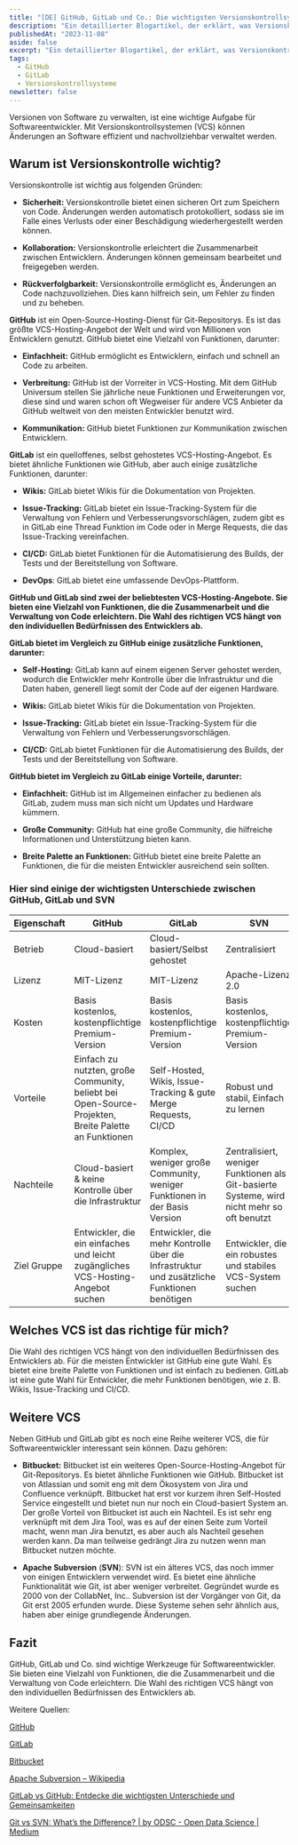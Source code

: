 ```yaml
---
title: "[DE] GitHub, GitLab und Co.: Die wichtigsten Versionskontrollsysteme für Softwareentwickler"
description: "Ein detaillierter Blogartikel, der erklärt, was Versionskontrollsysteme ist, warum es bei Entwicklern so beliebt ist und wie es funktioniert."
publishedAt: "2023-11-08"
aside: false
excerpt: "Ein detaillierter Blogartikel, der erklärt, was Versionskontrollsysteme sind, warum es bei Entwicklern so beliebt ist und wie es funktioniert."
tags:
  - GitHub
  - GitLab
  - Versionskontrollsysteme
newsletter: false
---
```


Versionen von Software zu verwalten, ist eine wichtige Aufgabe für Softwareentwickler. Mit Versionskontrollsystemen (VCS) können Änderungen an Software effizient und nachvollziehbar verwaltet werden.

## Warum ist Versionskontrolle wichtig?

Versionskontrolle ist wichtig aus folgenden Gründen:

- **Sicherheit:** Versionskontrolle bietet einen sicheren Ort zum Speichern von Code. Änderungen werden automatisch protokolliert, sodass sie im Falle eines Verlusts oder einer Beschädigung wiederhergestellt werden können.

- **Kollaboration:** Versionskontrolle erleichtert die Zusammenarbeit zwischen Entwicklern. Änderungen können gemeinsam bearbeitet und freigegeben werden.

- **Rückverfolgbarkeit:** Versionskontrolle ermöglicht es, Änderungen an Code nachzuvollziehen. Dies kann hilfreich sein, um Fehler zu finden und zu beheben.

**GitHub** ist ein Open-Source-Hosting-Dienst für Git-Repositorys. Es ist das größte VCS-Hosting-Angebot der Welt und wird von Millionen von Entwicklern genutzt. GitHub bietet eine Vielzahl von Funktionen, darunter:

- **Einfachheit:** GitHub ermöglicht es Entwicklern, einfach und schnell an Code zu arbeiten.

- **Verbreitung:** GitHub ist der Vorreiter in VCS-Hosting. Mit dem GitHub Universum stellen Sie jährliche neue Funktionen und Erweiterungen vor, diese sind und waren schon oft Wegweiser für andere VCS Anbieter da GitHub weltweit von den meisten Entwickler benutzt wird.

- **Kommunikation:** GitHub bietet Funktionen zur Kommunikation zwischen Entwicklern.

**GitLab** ist ein quelloffenes, selbst gehostetes VCS-Hosting-Angebot. Es bietet ähnliche Funktionen wie GitHub, aber auch einige zusätzliche Funktionen, darunter:

- **Wikis:** GitLab bietet Wikis für die Dokumentation von Projekten.

- **Issue-Tracking:** GitLab bietet ein Issue-Tracking-System für die Verwaltung von Fehlern und Verbesserungsvorschlägen, zudem gibt es in GitLab eine Thread Funktion im Code oder in Merge Requests, die das Issue-Tracking vereinfachen.

- **CI/CD:** GitLab bietet Funktionen für die Automatisierung des Builds, der Tests und der Bereitstellung von Software.

- **DevOps**: GitLab bietet eine umfassende DevOps-Plattform.

**GitHub und GitLab sind zwei der beliebtesten VCS-Hosting-Angebote. Sie bieten eine Vielzahl von Funktionen, die die Zusammenarbeit und die Verwaltung von Code erleichtern. Die Wahl des richtigen VCS hängt von den individuellen Bedürfnissen des Entwicklers ab.**

**GitLab bietet im Vergleich zu GitHub einige zusätzliche Funktionen, darunter:**

- **Self-Hosting:** GitLab kann auf einem eigenen Server gehostet werden, wodurch die Entwickler mehr Kontrolle über die Infrastruktur und die Daten haben, generell liegt somit der Code auf der eigenen Hardware.

- **Wikis:** GitLab bietet Wikis für die Dokumentation von Projekten.

- **Issue-Tracking:** GitLab bietet ein Issue-Tracking-System für die Verwaltung von Fehlern und Verbesserungsvorschlägen.

- **CI/CD:** GitLab bietet Funktionen für die Automatisierung des Builds, der Tests und der Bereitstellung von Software.

**GitHub bietet im Vergleich zu GitLab einige Vorteile, darunter:**

- **Einfachheit:** GitHub ist im Allgemeinen einfacher zu bedienen als GitLab, zudem muss man sich nicht um Updates und Hardware kümmern.

- **Große Community:** GitHub hat eine große Community, die hilfreiche Informationen und Unterstützung bieten kann.

- **Breite Palette an Funktionen:** GitHub bietet eine breite Palette an Funktionen, die für die meisten Entwickler ausreichend sein sollten.

### Hier sind einige der wichtigsten Unterschiede zwischen GitHub, GitLab und SVN

| Eigenschaft | GitHub | GitLab| SVN |
| ----------- | ----------- | ----------- | ----------- |
| Betrieb | Cloud-basiert | Cloud-basiert/Selbst gehostet | Zentralisiert |
| Lizenz | MIT-Lizenz| MIT-Lizenz | Apache-Lizenz 2.0 |
| Kosten | Basis kostenlos, kostenpflichtige Premium-Version | Basis kostenlos, kostenpflichtige Premium-Version | Basis kostenlos, kostenpflichtige Premium-Version |
| Vorteile | Einfach zu nutzten, große Community, beliebt bei Open-Source-Projekten, Breite Palette an Funktionen | Self-Hosted, Wikis, Issue-Tracking & gute Merge Requests, CI/CD | Robust und stabil, Einfach zu lernen |
| Nachteile | Cloud-basiert & keine Kontrolle über die Infrastruktur| Komplex, weniger große Community, weniger Funktionen in der Basis Version| Zentralisiert, weniger Funktionen als Git-basierte Systeme, wird nicht mehr so oft benutzt |
| Ziel Gruppe | Entwickler, die ein einfaches und leicht zugängliches VCS-Hosting-Angebot suchen | Entwickler, die mehr Kontrolle über die Infrastruktur und zusätzliche Funktionen benötigen | Entwickler, die ein robustes und stabiles VCS-System suchen |

## Welches VCS ist das richtige für mich?

Die Wahl des richtigen VCS hängt von den individuellen Bedürfnissen des Entwicklers ab. Für die meisten Entwickler ist GitHub eine gute Wahl. Es bietet eine breite Palette von Funktionen und ist einfach zu bedienen. GitLab ist eine gute Wahl für Entwickler, die mehr Funktionen benötigen, wie z. B. Wikis, Issue-Tracking und CI/CD.

## Weitere VCS

Neben GitHub und GitLab gibt es noch eine Reihe weiterer VCS, die für Softwareentwickler interessant sein können. Dazu gehören:

- **Bitbucket:** Bitbucket ist ein weiteres Open-Source-Hosting-Angebot für Git-Repositorys. Es bietet ähnliche Funktionen wie GitHub. Bitbucket ist von Atlassian und somit eng mit dem Ökosystem von Jira und Confluence verknüpft. Bitbucket hat erst vor kurzem ihren Self-Hosted Service eingestellt und bietet nun nur noch ein Cloud-basiert System an. Der große Vorteil von Bitbucket ist auch ein Nachteil. Es ist sehr eng verknüpft mit dem Jira Tool, was es auf der einen Seite zum Vorteil macht, wenn man Jira benutzt, es aber auch als Nachteil gesehen werden kann. Da man teilweise gedrängt Jira zu nutzen wenn man Bitbucket nutzen möchte.

- **Apache Subversion** (**SVN**): SVN ist ein älteres VCS, das noch immer von einigen Entwicklern verwendet wird. Es bietet eine ähnliche Funktionalität wie Git, ist aber weniger verbreitet. Gegründet wurde es 2000 von der CollabNet, Inc.. Subversion ist der Vorgänger von Git, da Git erst 2005 erfunden wurde. Diese Systeme sehen sehr ähnlich aus, haben aber einige grundlegende Änderungen.

## Fazit

GitHub, GitLab und Co. sind wichtige Werkzeuge für Softwareentwickler. Sie bieten eine Vielzahl von Funktionen, die die Zusammenarbeit und die Verwaltung von Code erleichtern. Die Wahl des richtigen VCS hängt von den individuellen Bedürfnissen des Entwicklers ab.

Weitere Quellen:

[GitHub](https://github.com/)

[GitLab](https://about.gitlab.com/)

[Bitbucket](https://bitbucket.org/)

[Apache Subversion – Wikipedia](https://de.wikipedia.org/wiki/Apache_Subversion)

[GitLab vs GitHub: Entdecke die wichtigsten Unterschiede und Gemeinsamkeiten](https://kinsta.com/de/blog/gitlab-vs-github/)

[Git vs SVN: What’s the Difference? | by ODSC - Open Data Science | Medium](https://odsc.medium.com/git-vs-svn-whats-the-difference-2c7072f7679f#:~:text=Git%20has%20a%20distributed%20architecture,the%20server%20and%20the%20client.)

